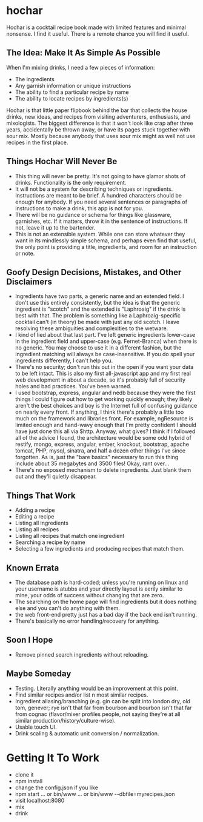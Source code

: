 # hochar

Hochar is a cocktail recipe book made with limited features and minimal nonsense. I find it useful. There is a remote chance you will find it useful.

## The Idea: Make It As Simple As Possible

When I'm mixing drinks, I need a few pieces of information:

* The ingredients
* Any garnish information or unique instructions
* The ability to find a particular recipe by name
* The ability to locate recipes by ingredients(s)

Hochar is that little paper flipbook behind the bar that collects the house drinks, new ideas, and recipes from visiting adventurers, enthusiasts, and mixologists. The biggest difference is that it won't look like crap after three years, accidentally be thrown away, or have its pages stuck together with sour mix. Mostly because anybody that uses sour mix might as well not use recipes in the first place.

## Things Hochar Will Never Be

* This thing will never be pretty. It's not going to have glamor shots of drinks. Functionality is the only requirement.
* It will not be a system for describing techniques or ingredients. Instructions are meant to be brief. A hundred characters should be enough for anybody. If you need several sentences or paragraphs of instructions to make a drink, this app is not for you.
* There will be no guidance or schema for things like glassware, garnishes, etc. If it matters, throw it in the sentence of instructions. If not, leave it up to the bartender.
* This is not an extensible system. While one can store whatever they want in its mindlessly simple schema, and perhaps even find that useful, the only point is providing a title, ingredients, and room for an instruction or note.

## Goofy Design Decisions, Mistakes, and Other Disclaimers

* Ingredients have two parts, a generic name and an extended field. I don't use this entirely consistently, but the idea is that the generic ingredient is "scotch" and the extended is "Laphroaig" if the drink is best with that. The problem is something like a Laphroaig-specific cocktail can't (in theory) be made with just any old scotch. I leave resolving these ambiguities and complexities to the wetware.
* I kind of lied about that last part. I've left generic ingredients lower-case in the ingredient field and upper-case (e.g. Fernet-Branca) when there is no generic. You may choose to use it in a different fashion, but the ingredient matching will always be case-insensitive. If you do spell your ingredients differently, I can't help you.
* There's no security; don't run this out in the open if you want your data to be left intact. This is also my first all-javascript app and my first real web development in about a decade, so it's probably full of security holes and bad practices. You've been warned.
* I used bootstrap, express, angular and nedb because they were the first things I could figure out how to get working quickly enough; they likely aren't the best choices and boy is the Internet full of confusing guidance on nearly every front. If anything, I think there's probably a little too much on the framework and libraries front. For example, ngResource is limited enough and hand-wavy enough that I'm pretty confident I should have just done this all via $http. Anyway, what gives? I think if I followed all of the advice I found, the architecture would be some odd hybrid of restify, mongo, express, angular, ember, knockout, bootstrap, apache tomcat, PHP, mysql, sinatra, and half a dozen other things I've since forgotten. As is, just the "bare basics" necessary to run this thing include about 35 megabytes and 3500 files! Okay, rant over...
* There's no exposed mechanism to delete ingredients. Just blank them out and they'll quietly disappear.

## Things That Work

* Adding a recipe
* Editing a recipe
* Listing all ingredients
* Listing all recipes
* Listing all recipes that match one ingredient
* Searching a recipe by name
* Selecting a few ingredients and producing recipes that match them.

## Known Errata

* The database path is hard-coded; unless you're running on linux and your username is atubbs and your directly layout is eerily similar to mine, your odds of success without changing that are zero.
* The searching on the home page will find ingredients but it does nothing else and you can't do anything with them.
* the web front-end pretty just has a bad day if the back end isn't running.
* There's basically no error handling/recovery for anything.

## Soon I Hope

* Remove pinned search ingredients without reloading.

## Maybe Someday

* Testing. Literally anything would be an improvement at this point.
* Find similar recipes and/or list n most similar recipes.
* Ingredient aliasing/branching (e.g. gin can be split into london dry, old tom, genever; rye isn't that far from bourbon and bourbon isn't that far from cognac (flavor/mixer profiles people, not saying they're at all similar production/history/culture-wise).
* Usable touch UI.
* Drink scaling & automatic unit conversion / normalization.

# Getting It To Work

* clone it
* npm install
* change the config.json if you like
* npm start ... or bin/www ... or bin/www --dbfile=myrecipes.json
* visit localhost:8080
* mix
* drink
